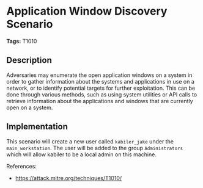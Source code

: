 # Application Window Discovery Scenario

**Tags:** T1010

## Description

Adversaries may enumerate the open application windows on a system in order to gather information about the systems and applications in use on a network, or to identify potential targets for further exploitation. This can be done through various methods, such as using system utilities or API calls to retrieve information about the applications and windows that are currently open on a system.

## Implementation

This scenario will create a new user called `kabiler_jake` under the `main_workstation`. The user will be added to the group `Administrators` which will allow kabiler to be a local admin on this machine.

References:

- https://attack.mitre.org/techniques/T1010/
